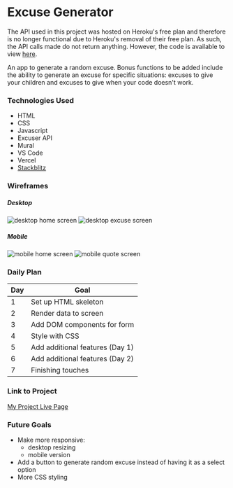 # Excuse Generator

The API used in this project was hosted on Heroku's free plan and therefore is no longer functional due to Heroku's removal of their free plan. As such, the API calls made do not return anything. However, the code is available to view [here](https://stackblitz.com/edit/js-8qh9ha?file=index.js).

An app to generate a random excuse.
Bonus functions to be added include the ability to generate an excuse for specific situations: excuses to give your children and excuses to give when your code doesn't work.

### Technologies Used

- HTML
- CSS
- Javascript
- Excuser API
- Mural
- VS Code
- Vercel
- [Stackblitz](https://stackblitz.com/edit/js-8qh9ha?file=index.js)

### Wireframes

##### Desktop
![desktop home screen](https://i.imgur.com/RguxAKm.png)
![desktop excuse screen](https://i.imgur.com/29hDbac.png)

##### Mobile
![mobile home screen](https://i.imgur.com/9PT4RFS.png)
![mobile quote screen](https://i.imgur.com/MJYVSWz.png)

### Daily Plan

| Day | Goal |
|-----|------|
|  1  | Set up HTML skeleton |
|  2  | Render data to screen |
|  3  | Add DOM components for form |
|  4  | Style with CSS |
|  5  | Add additional features (Day 1) |
|  6  | Add additional features (Day 2) |
|  7  | Finishing touches |


### Link to Project
[My Project Live Page](https://project1-iota-opal.vercel.app/)


### Future Goals
- Make more responsive:
    - desktop resizing
    - mobile version
- Add a button to generate random excuse instead of having it as a select option
- More CSS styling